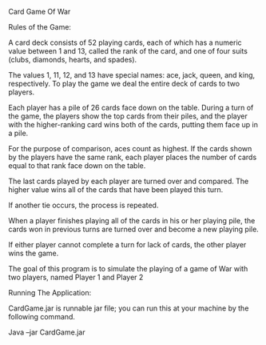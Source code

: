 Card Game Of WarRules of the Game:A card deck consists of 52 playing cards, each of which has a numeric value between 1 and 13, called the rank of the card, and one of four suits (clubs, diamonds, hearts, and spades). The values 1, 11, 12, and 13 have special names: ace, jack, queen, and king, respectively. To play the game we deal the entire deck of cards to two players. Each player has a pile of 26 cards face down on the table. During a turn of the game, the players show the top cards from their piles, and the player with the higher-ranking card wins both of the cards, putting them face up in a pile.For the purpose of comparison, aces count as highest. If the cards shown by the players have the same rank, each player places the number of cards equal to that rank face down on the table.The last cards played by each player are turned over and compared. The higher value wins all of the cards that have been played this turn.If another tie occurs, the process is repeated. When a player finishes playing all of the cards in his or her playing pile, the cards won in previous turns are turned over and become a new playing pile. If either player cannot complete a turn for lack of cards, the other player wins the game.The goal of this program is to simulate the playing of a game of War with two players, named Player 1 and Player 2Running The Application:CardGame.jar is runnable jar file; you can run this at your machine by the following command.Java –jar CardGame.jar		